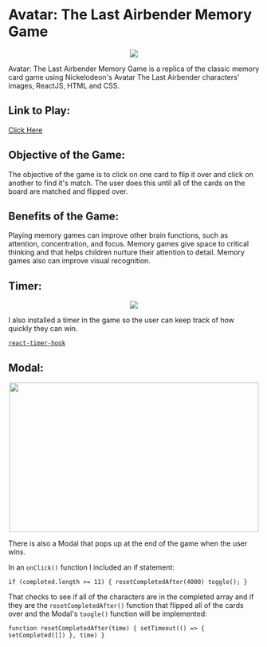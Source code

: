 # Avatar: The Last Airbender Memory Game

<p align="center">
<img src="https://media.giphy.com/media/l3U8DiMY7FmTFNpZdN/giphy.gif"></p>
        
Avatar: The Last Airbender Memory Game is a replica of the classic memory card game using Nickelodeon's Avatar The Last Airbender characters' images, ReactJS, HTML and CSS.



## Link to Play:
<a href="https://avatar-memory-game.netlify.app/">Click Here</a>



## Objective of the Game:

The objective of the game is to click on one card to flip it over and click on another to find it's match. The user does this until all of the cards on the board are matched and flipped over.



## Benefits of the Game:

Playing memory games can improve other brain functions, such as attention, concentration, and focus. Memory games give space to critical thinking and that helps children nurture their attention to detail. Memory games also can improve visual recognition.



## Timer:

<p align="center">
<img src="https://res.cloudinary.com/darnycya/image/upload/v1616696807/timer_sohd5q.png"></img>

I also installed a timer in the game so the user can keep track of how quickly they can win. 

<a href="https://www.npmjs.com/package/react-timer-hook">``react-timer-hook``</a>



## Modal:

<p align="center">
<img width="500" height="300" src="https://res.cloudinary.com/darnycya/image/upload/v1616697471/Modal_uxn143.png"></img>

There is also a Modal that pops up at the end of the game when the user wins. 

In an ``onClick()`` function I included an if statement: 

``if (completed.length >= 11) {
        resetCompletedAfter(4000)
        toggle();
      }``
      
 That checks to see if all of the characters are in the completed array and if they are the ``resetCompletedAfter()`` function that flipped all of the cards over and the Modal's ``toogle()`` function will be implemented: 
 
 ``function resetCompletedAfter(time) {
      setTimeout(() => {
     setCompleted([])
   }, time)
    }``
    
   